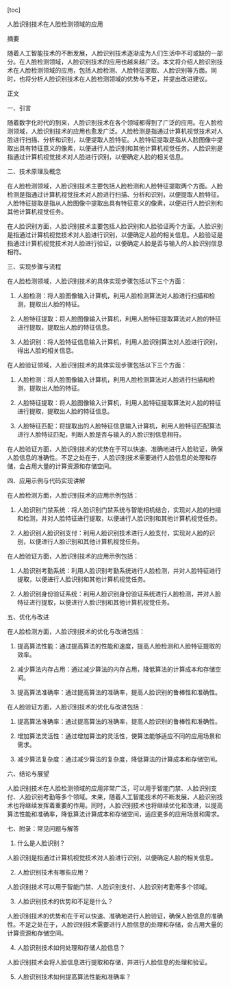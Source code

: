 
[toc]                    
                
                
人脸识别技术在人脸检测领域的应用

摘要

随着人工智能技术的不断发展，人脸识别技术逐渐成为人们生活中不可或缺的一部分。在人脸检测领域，人脸识别技术的应用也越来越广泛。本文将介绍人脸识别技术在人脸检测领域的应用，包括人脸检测、人脸特征提取、人脸识别等方面。同时，也将分析人脸识别技术在人脸检测领域的优势与不足，并提出改进建议。

正文

一、引言

随着数字化时代的到来，人脸识别技术在各个领域都得到了广泛的应用。在人脸检测领域，人脸识别技术的应用也愈发广泛。人脸检测是指通过计算机视觉技术对人脸进行扫描、分析和识别，以便提取人脸特征。人脸特征提取是指从人脸图像中提取出具有特征意义的像素，以便进行人脸识别和其他计算机视觉任务。人脸识别是指通过计算机视觉技术对人脸进行识别，以便确定人脸的相关信息。

二、技术原理及概念

在人脸检测领域，人脸识别技术主要包括人脸检测和人脸特征提取两个方面。人脸检测是指通过计算机视觉技术对人脸进行扫描、分析和识别，以便提取人脸特征。人脸特征提取是指从人脸图像中提取出具有特征意义的像素，以便进行人脸识别和其他计算机视觉任务。

在人脸识别方面，人脸识别技术主要包括人脸识别和人脸验证两个方面。人脸识别是指通过计算机视觉技术对人脸进行识别，以便确定人脸的相关信息。人脸验证是指通过计算机视觉技术对人脸进行验证，以便确定人脸是否与输入的人脸识别信息相符。

三、实现步骤与流程

在人脸检测领域，人脸识别技术的具体实现步骤包括以下三个方面：

1. 人脸检测：将人脸图像输入计算机，利用人脸检测算法对人脸进行扫描和检测，提取出人脸的特征。

2. 人脸特征提取：将人脸图像输入计算机，利用人脸特征提取算法对人脸的特征进行提取，提取出人脸的特征信息。

3. 人脸识别：将人脸特征信息输入计算机，利用人脸识别算法对人脸进行识别，得出人脸的相关信息。

在人脸验证领域，人脸识别技术的具体实现步骤包括以下三个方面：

1. 人脸检测：将人脸图像输入计算机，利用人脸检测算法对人脸进行扫描和检测，提取出人脸的特征。

2. 人脸特征提取：将人脸图像输入计算机，利用人脸特征提取算法对人脸的特征进行提取，提取出人脸的特征信息。

3. 人脸特征匹配：将提取出的人脸特征信息输入计算机，利用人脸特征匹配算法进行人脸特征匹配，判断人脸是否与输入的人脸识别信息相符。

在人脸验证方面，人脸识别技术的优势在于可以快速、准确地进行人脸验证，确保人脸信息的准确性。不足之处在于，人脸识别技术需要进行人脸信息的处理和存储，会占用大量的计算资源和存储空间。

四、应用示例与代码实现讲解

在人脸检测方面，人脸识别技术的应用示例包括：

1. 人脸识别门禁系统：将人脸识别门禁系统与智能相机结合，实现对人脸的扫描和检测，并对人脸特征进行提取，以便进行人脸识别和其他计算机视觉任务。

2. 人脸识别人脸识别支付：利用人脸识别技术进行人脸支付，实现对人脸的识别，以便进行人脸识别和其他计算机视觉任务。

在人脸验证方面，人脸识别技术的应用示例包括：

1. 人脸识别考勤系统：利用人脸识别考勤系统进行人脸检测，并对人脸特征进行提取，以便进行人脸识别和其他计算机视觉任务。

2. 人脸识别身份验证系统：利用人脸识别身份验证系统进行人脸检测，并对人脸特征进行提取，以便进行人脸识别和其他计算机视觉任务。

五、优化与改进

在人脸检测方面，人脸识别技术的优化与改进包括：

1. 提高算法性能：通过提高算法的性能和速度，提高人脸检测和人脸特征提取的效率。

2. 减少算法内存占用：通过减少算法的内存占用，降低算法的计算成本和存储空间。

3. 提高算法准确率：通过提高算法的准确率，提高人脸识别的鲁棒性和准确性。

在人脸验证方面，人脸识别技术的优化与改进包括：

1. 提高算法准确率：通过提高算法的准确率，提高人脸识别的鲁棒性和准确性。

2. 增加算法灵活性：通过增加算法的灵活性，使算法能够适应不同的应用场景和需求。

3. 减少算法复杂度：通过减少算法的复杂度，降低算法的计算成本和存储空间。

六、结论与展望

人脸识别技术在人脸检测领域的应用非常广泛，可以用于智能门禁、人脸识别支付、人脸识别考勤等多个领域。未来，随着人工智能技术的不断发展，人脸识别技术也将继续发挥着重要的作用。同时，人脸识别技术也将继续优化和改进，以提高算法性能和准确率，降低算法计算成本和存储空间，适应更多的应用场景和需求。

七、附录：常见问题与解答

1. 什么是人脸识别？

人脸识别是指通过计算机视觉技术对人脸进行识别，以便确定人脸的相关信息。

2. 人脸识别技术有哪些应用？

人脸识别技术可以用于智能门禁、人脸识别支付、人脸识别考勤等多个领域。

3. 人脸识别技术的优势和不足是什么？

人脸识别技术的优势和在于可以快速、准确地进行人脸验证，确保人脸信息的准确性。不足之处在于，人脸识别技术需要进行人脸信息的处理和存储，会占用大量的计算资源和存储空间。

4. 人脸识别技术如何处理和存储人脸信息？

人脸识别技术会将人脸信息进行提取和存储，并进行人脸信息的处理和验证。

5. 人脸识别技术如何提高算法性能和准确率？

